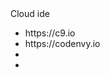 <!DOCTYPE html>
<html>
	<head>
		<meta charset="utf-8">
		<meta http-equiv="X-UA-Compatible" content="IE=edge">
		<title></title>
		<link rel="stylesheet" href="">
		<!-- Latest compiled and minified CSS & JS -->
		<link rel="stylesheet" href="https://maxcdn.bootstrapcdn.com/bootstrap/3.3.6/css/bootstrap.min.css" integrity="sha384-1q8mTJOASx8j1Au+a5WDVnPi2lkFfwwEAa8hDDdjZlpLegxhjVME1fgjWPGmkzs7" crossorigin="anonymous">
		<script src="//code.jquery.com/jquery.js"></script>
		<script src="https://maxcdn.bootstrapcdn.com/bootstrap/3.3.6/js/bootstrap.min.js" integrity="sha384-0mSbJDEHialfmuBBQP6A4Qrprq5OVfW37PRR3j5ELqxss1yVqOtnepnHVP9aJ7xS" crossorigin="anonymous"></script>
	</head>
	<body>
		Cloud ide
		<ul>
			<li>https://c9.io</li>
			<li>https://codenvy.io</li>
			<li></li>
			<li></li>
		</ul>
	</body>
</html>
